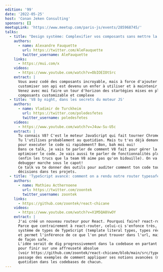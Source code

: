 ```yaml
---
edition: '99'
date: '2022-05-25'
host: 'Conan Jeken Consulting'
sponsors: []
meetupLink: 'https://www.meetup.com/paris-js/events/285968745/'
talks:
  - title: "Design système: Complexifier vos composants sans mettre la pagaille"
    authors:
      - name: Alexandre Fauquette
        url: https://twitter.com/AleFauquette
        twitter_username: AleFauquette
    links:
      - https://mui.com/x
    videos:
      - https://www.youtube.com/watch?v=ObIOEIOtSrc
    extract: |
      Vous avez codé des composants incroyable, mais à force d'ajouter des options pour le 
      customiser son api est devenu un enfer à utiliser et à maintenir ?
      Venez avec moi faire un tour d'horizon des startégies mises en places par MUI pour créer des 
      composants customizable et complexe
  - title: 'V8 by night, dans les secrets du moteur JS'
    authors:
      - name: Vladimir de Turckheim
        url: https://twitter.com/poledesfetes
        twitter_username: poledesfetes
    videos:
      - https://www.youtube.com/watch?v=J4uw-Su-U5c
    extract: |
      Tu connais V8? C'est le moteur JavaScript qui fait tourner Chrome, Node.js et bien d'autres. 
      Tu l'utilises probablement au quotidien. Mais tu t'es déjà demandé comment le moteur faisait 
      pour executer le code si rapidement? Bon, bah moi oui!
      Dans ce talk, je vais te parler de comment V8 fait pour gérer la mémoire ou executer et 
      optimiser le code. Je vais aussi te parler de fonctionnalités plus ou moins secretes de V8 
      (enfin les trucs que la team V8 aime pas qu'on bidouille). On va même voir comment le 
      debugger marche sous le capot!
      Ce talk va te donner des outils pour auditer comment ton code tourne et prendre les bonne 
      décisions dans tes projets.
  - title: 'TypeScript avancé: comment on a rendu notre router typesafe'
    authors:
      - name: Mathieu Acthernoene
        url: https://twitter.com/zoontek
        twitter_username: zoontek
    links:
      - https://github.com/zoontek/react-chicane
    videos:
      - https://www.youtube.com/watch?v=X1M5QA8VwOY
    extract: |
      J'ai créé un nouveau routeur pour React. Pourquoi faire? react-router existe après tout.
      Parce que contrairement à react-router, celui-ci s'enfonce très, très profondément dans le 
      système de types de TypeScript (template literal types, types récursifs, mapped types, etc) 
      et permet l'inférence de ce que l'on peut trouver dans l'url, mais aussi la création d'URL 
      de façon safe.
      L'idée serait de dig progressivement dans la codebase en partant d'un type extrêmement simple 
      pour finir sur une affreuseté absolue 
      (voir https://github.com/zoontek/react-chicane/blob/main/src/types.ts#L59), en donnant au 
      passage des exemples de comment appliquer ses notions avancées (mais de façon simple) au 
      quotidien dans les codebases de chacun.
---
```

